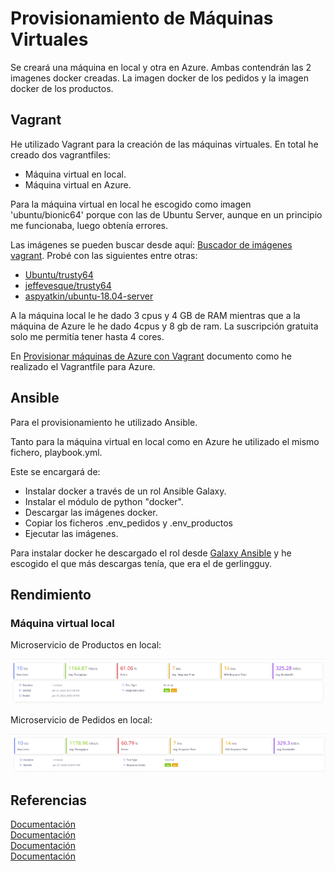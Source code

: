 # Provisionamiento de Máquinas Virtuales

Se creará una máquina en local y otra en Azure. Ambas contendrán las 2 imagenes docker creadas. La imagen docker
de los pedidos y la imagen docker de los productos.

## Vagrant

He utilizado Vagrant para la creación de las máquinas virtuales. En total he creado
dos vagrantfiles:

- Máquina virtual en local.
- Máquina virtual en Azure.

Para la máquina virtual en local he escogido como imagen 'ubuntu/bionic64' porque
con las de Ubuntu Server, aunque en un principio me funcionaba, luego obtenía errores.

Las imágenes se pueden buscar desde aquí: [Buscador de imágenes vagrant](https://app.vagrantup.com/boxes/search).
Probé con las siguientes entre otras:

- [Ubuntu/trusty64](https://app.vagrantup.com/ubuntu/boxes/trusty64)
- [jeffevesque/trusty64](https://app.vagrantup.com/jeff1evesque/boxes/trusty64)
- [aspyatkin/ubuntu-18.04-server](https://app.vagrantup.com/jeff1evesque/boxes/trusty64)

A la máquina local le he dado 3 cpus y 4 GB de RAM mientras que a la máquina de Azure
le he dado 4cpus y 8 gb de ram. La suscripción gratuita solo me permitía tener hasta 4 cores.

En [Provisionar máquinas de Azure con Vagrant](./azure.md) documento como he realizado el Vagrantfile para Azure.

## Ansible

Para el provisionamiento he utilizado Ansible.

Tanto para la máquina virtual en local como en Azure he utilizado el mismo fichero, playbook.yml.

Este se encargará de:

- Instalar docker a través de un rol Ansible Galaxy.
- Instalar el módulo de python "docker".
- Descargar las imágenes docker.
- Copiar los ficheros .env_pedidos y .env_productos
- Ejecutar las imágenes.

Para instalar docker he descargado el rol desde [Galaxy Ansible](https://galaxy.ansible.com/search?deprecated=false&keywords=docker&order_by=-relevance&page=1) y he escogido el que más descargas tenía, que era
el de gerlingguy.

## Rendimiento

### Máquina virtual local

Microservicio de Productos en local:

![Rendimiento-productos-vb-local](https://github.com/toniMR/CC-GestionPedidos/blob/master/doc/img/provisionamiento/virtualbox-local-productos.png)

Microservicio de Pedidos en local:

![Rendimiento-pedidos-vb-local](https://github.com/toniMR/CC-GestionPedidos/blob/master/doc/img/provisionamiento/virtualbox-local-pedidos.png)

## Referencias

[Documentación](https://www.vagrantup.com/docs/vagrantfile/version.html)  
[Documentación](https://www.vagrantup.com/docs/vagrantfile/machine_settings.html)  
[Documentación](https://www.vagrantup.com/docs/vagrantfile/ssh_settings.html)  
[Documentación](https://www.vagrantup.com/docs/providers/configuration.html)  